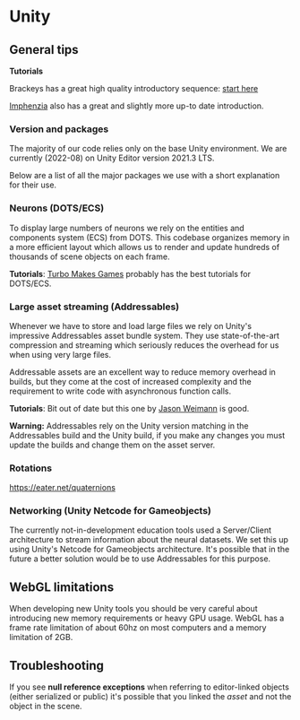 # Unity

## General tips

**Tutorials**

Brackeys has a great high quality introductory sequence: [start here](https://www.youtube.com/watch?v=j48LtUkZRjU&list=PLPV2KyIb3jR5QFsefuO2RlAgWEz6EvVi6)

[Imphenzia](https://www.youtube.com/watch?v=pwZpJzpE2lQ) also has a great and slightly more up-to date introduction.

### Version and packages

The majority of our code relies only on the base Unity environment. We are currently (2022-08) on Unity Editor version 2021.3 LTS.

Below are a list of all the major packages we use with a short explanation for their use.

### Neurons (DOTS/ECS)

To display large numbers of neurons we rely on the entities and components system (ECS) from DOTS. This codebase organizes memory in a more efficient layout which allows us to render and update hundreds of thousands of scene objects on each frame.

**Tutorials**: [Turbo Makes Games](https://www.youtube.com/c/TurboMakesGames) probably has the best tutorials for DOTS/ECS. 

### Large asset streaming (Addressables)

Whenever we have to store and load large files we rely on Unity's impressive Addressables asset bundle system. They use state-of-the-art compression and streaming which seriously reduces the overhead for us when using very large files. 

Addressable assets are an excellent way to reduce memory overhead in builds, but they come at the cost of increased complexity and the requirement to write code with asynchronous function calls.

**Tutorials**: Bit out of date but this one by [Jason Weimann](https://www.youtube.com/watch?v=uNpBS0LPhaU) is good.

**Warning:** Addressables rely on the Unity version matching in the Addressables build and the Unity build, if you make any changes you must update the builds and change them on the asset server.

### Rotations

https://eater.net/quaternions

### Networking (Unity Netcode for Gameobjects)

The currently not-in-development education tools used a Server/Client architecture to stream information about the neural datasets. We set this up using Unity's Netcode for Gameobjects architecture. It's possible that in the future a better solution would be to use Addressables for this purpose.

## WebGL limitations

When developing new Unity tools you should be very careful about introducing new memory requirements or heavy GPU usage. WebGL has a frame rate limitation of about 60hz on most computers and a memory limitation of 2GB.

## Troubleshooting

If you see **null reference exceptions** when referring to editor-linked objects (either serialized or public) it's possible that you linked the *asset* and not the object in the scene.